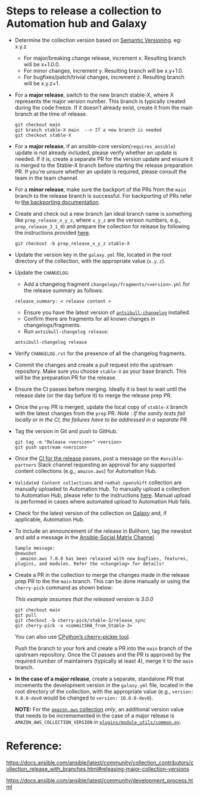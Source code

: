 # Steps to release a collection to Automation hub and Galaxy

* Determine the collection version based on [Semantic Versioning](https://semver.org/). eg: x.y.z
   * For major/breaking change release, increment x. Resulting branch will be x+1.0.0.
   * For minor changes, increment y. Resulting branch will be x.y+1.0.
   * For bugfixes/patch/trivial changes, increment z. Resulting branch will be x.y.z+1.

* For a **major release**, switch to the new branch stable-X, where X represents the major version number. This branch is typically created during the code freeze. If it doesn’t already exist, create it from the main branch at the time of release.

   ```
   git checkout main
   git branch stable-X main  --> If a new branch is needed
   git checkout stable-X
   ```

* For a **major release**, if an ansible-core version(`requires_ansible`) update is not already included, please verify whether an update is needed. If it is, create a separate PR for the version update and ensure it is merged to the Stable-X branch before starting the release preparation PR. If you're unsure whether an update is required, please consult the team in the team channel.

* For a **minor release**, make sure the backport of the PRs from the `main` branch to the release branch is successful. For backporting of PRs refer to [the backporting documentation](https://github.com/ansible-collections/cloud-content-handbook/blob/main/backport_changes.md).

* Create and check out a new branch (an ideal branch name is something like `prep_release_x_y_z`, where `x_y_z` are the version numbers, e.g., `prep_release_3_1_0`) and prepare the collection for release by following the instructions provided [here](https://docs.ansible.com/ansible/latest/community/collection_contributors/collection_releasing.html#preparing-to-release-a-collection).

   ```
   git checkout -b prep_release_x_y_z stable-X
   ```

* Update the version key in the `galaxy.yml` file, located in the root directory of the collection, with the appropriate value (`x.y.z`).

* Update the `CHANGELOG`:
   * Add a changelog fragment `changelogs/fragments/<version>.yml` for the release summary as follows:
   ```
   release_summary: < release content >
   ```
   * Ensure you have the latest version of [`antsibull-changelog`](https://ansible.readthedocs.io/projects/antsibull-changelog/) installed.
   * Confirm there are fragments for all known changes in changelogs/fragments.
   * Run `antsibull-changelog release`:
   ```
   antsibull-changelog release
   ```

* Verify `CHANGELOG.rst` for the presence of all the changelog fragments.

* Commit the changes and create a pull request into the upstream repository. Make sure you choose `stable-X` as your base branch. This will be the preparation PR for the release.

* Ensure the CI passes before merging. Ideally it is best to wait until the release date (or the day before it) to merge the release prep PR.

* Once the `prep` PR is merged, update the local copy of `stable-X` branch with the latest changes from the `prep` PR.
_Note : If the sanity tests fail locally or in the CI, the failures have to be addressed in a separate PR_

* Tag the version in Git and push to GitHub.

   ```
   git tag -m "Release <version>" <version>
   git push upstream <version>
   ```

* Once the [CI for the release](https://ansible.softwarefactory-project.io/zuul/status) passes, post a message on the `#ansible-partners` Slack channel requesting an approval for any supported content collections (e.g., `amazon.aws`) for Automation Hub.

* `Validated Content collections` and `redhat.openshift` collection are manually uploaded to Automation Hub. To manually upload a collection to Automation Hub, please refer to the instructions [here](https://github.com/ansible-collections/cloud-content-handbook/blob/main/Releases/release_automation_hub.md). Manual upload is performed in cases where automated upload to Automation Hub fails.

* Check for the latest version of the collection on [Galaxy](https://galaxy.ansible.com) and, if applicable, Automation Hub.

* To include an announcement of the release in Bullhorn, tag the newsbot and add a message in the [Ansible-Social Matrix Channel]( https://chat.ansible.im/#/room/#social:ansible.com).

   ```
   Sample message:
   @newsbot
   : amazon.aws 7.0.0 has been released with new bugfixes, features, plugins, and modules. Refer the <changelog> for details!
   ```

* Create a PR in the collection to merge the changes made in the release prep PR to the the `main` branch. This can be done manually or using the `cherry-pick` command as shown below:

   _This example assumes that the released version is 3.0.0_
   ```
   git checkout main
   git pull
   git checkout -b cherry-pick/stable-3/release_sync
   git cherry-pick -x <commitSHA_from_Stable-3>
   ```

   You can also use [CPython’s cherry-picker tool](https://pypi.org/project/cherry_picker/#cherry-picking).

   Push the branch to your fork and create a PR into the `main` branch of the upstream repository. Once the CI passes and the PR is approved by the required number of maintainers (typically at least 4), merge it to the `main` branch.

* **In the case of a major release**, create a separate, standalone PR that increments the development version in the `galaxy.yml` file, located in the root directory of the collection, with the appropriate value (e.g., `version: 9.0.0-dev0` would be changed to `version: 10.0.0-dev0`).

   **NOTE:** For the [`amazon.aws` collection](https://github.com/ansible-collections/amazon.aws) _only_, an additional version value that needs to be incrememented in the case of a major release is `AMAZON_AWS_COLLECTION_VERSION` in [`plugins/module_utils/common.py`](https://github.com/ansible-collections/amazon.aws/blob/5100ca0d861fec6a9ef88d55c98c656fe345c149/plugins/module_utils/common.py#L7).


# Reference:
https://docs.ansible.com/ansible/latest/community/collection_contributors/collection_release_with_branches.html#releasing-major-collection-versions

https://docs.ansible.com/ansible/latest/community/development_process.html
